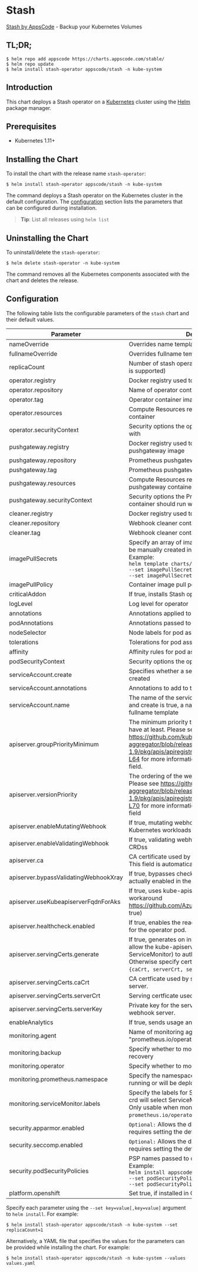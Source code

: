# Stash

[Stash by AppsCode](https://github.com/stashed/stash) - Backup your Kubernetes Volumes

## TL;DR;

```console
$ helm repo add appscode https://charts.appscode.com/stable/
$ helm repo update
$ helm install stash-operator appscode/stash -n kube-system
```

## Introduction

This chart deploys a Stash operator on a [Kubernetes](http://kubernetes.io) cluster using the [Helm](https://helm.sh) package manager.

## Prerequisites

- Kubernetes 1.11+

## Installing the Chart

To install the chart with the release name `stash-operator`:

```console
$ helm install stash-operator appscode/stash -n kube-system
```

The command deploys a Stash operator on the Kubernetes cluster in the default configuration. The [configuration](#configuration) section lists the parameters that can be configured during installation.

> **Tip**: List all releases using `helm list`

## Uninstalling the Chart

To uninstall/delete the `stash-operator`:

```console
$ helm delete stash-operator -n kube-system
```

The command removes all the Kubernetes components associated with the chart and deletes the release.

## Configuration

The following table lists the configurable parameters of the `stash` chart and their default values.

|               Parameter               |                                                                                                                    Description                                                                                                                    |                                Default                                |
|---------------------------------------|---------------------------------------------------------------------------------------------------------------------------------------------------------------------------------------------------------------------------------------------------|-----------------------------------------------------------------------|
| nameOverride                          | Overrides name template                                                                                                                                                                                                                           | `""`                                                                  |
| fullnameOverride                      | Overrides fullname template                                                                                                                                                                                                                       | `""`                                                                  |
| replicaCount                          | Number of stash operator replicas to create (only 1 is supported)                                                                                                                                                                                 | `1`                                                                   |
| operator.registry                     | Docker registry used to pull operator image                                                                                                                                                                                                       | `appscode`                                                            |
| operator.repository                   | Name of operator container image                                                                                                                                                                                                                  | `stash`                                                               |
| operator.tag                          | Operator container image tag                                                                                                                                                                                                                      | `v0.10.0-beta.1`                                                      |
| operator.resources                    | Compute Resources required by the operator container                                                                                                                                                                                              | `{"requests":{"cpu":"100m"}}`                                         |
| operator.securityContext              | Security options the operator container should run with                                                                                                                                                                                           | `{}`                                                                  |
| pushgateway.registry                  | Docker registry used to pull Prometheus pushgateway image                                                                                                                                                                                         | `prom`                                                                |
| pushgateway.repository                | Prometheus pushgateway container image                                                                                                                                                                                                            | `pushgateway`                                                         |
| pushgateway.tag                       | Prometheus pushgateway container image tag                                                                                                                                                                                                        | `v0.5.2`                                                              |
| pushgateway.resources                 | Compute Resources required by the Prometheus pushgateway container                                                                                                                                                                                | `{}`                                                                  |
| pushgateway.securityContext           | Security options the Prometheus pushgateway container should run with                                                                                                                                                                             | `{}`                                                                  |
| cleaner.registry                      | Docker registry used to pull Webhook cleaner image                                                                                                                                                                                                | `appscode`                                                            |
| cleaner.repository                    | Webhook cleaner container image                                                                                                                                                                                                                   | `kubectl`                                                             |
| cleaner.tag                           | Webhook cleaner container image tag                                                                                                                                                                                                               | `v1.16`                                                               |
| imagePullSecrets                      | Specify an array of imagePullSecrets. Secrets must be manually created in the namespace. <br> Example: <br> `helm template charts/stash \` <br> `--set imagePullSecrets[0].name=sec0 \` <br> `--set imagePullSecrets[1].name=sec1`                | `[]`                                                                  |
| imagePullPolicy                       | Container image pull policy                                                                                                                                                                                                                       | `IfNotPresent`                                                        |
| criticalAddon                         | If true, installs Stash operator as critical addon                                                                                                                                                                                                | `false`                                                               |
| logLevel                              | Log level for operator                                                                                                                                                                                                                            | `3`                                                                   |
| annotations                           | Annotations applied to operator deployment                                                                                                                                                                                                        | `{}`                                                                  |
| podAnnotations                        | Annotations passed to operator pod(s).                                                                                                                                                                                                            | `{}`                                                                  |
| nodeSelector                          | Node labels for pod assignment                                                                                                                                                                                                                    | `{"beta.kubernetes.io/arch":"amd64","beta.kubernetes.io/os":"linux"}` |
| tolerations                           | Tolerations for pod assignment                                                                                                                                                                                                                    | `[]`                                                                  |
| affinity                              | Affinity rules for pod assignment                                                                                                                                                                                                                 | `{}`                                                                  |
| podSecurityContext                    | Security options the operator pod should run with.                                                                                                                                                                                                | `{"fsGroup":65535}`                                                   |
| serviceAccount.create                 | Specifies whether a service account should be created                                                                                                                                                                                             | `true`                                                                |
| serviceAccount.annotations            | Annotations to add to the service account                                                                                                                                                                                                         | `{}`                                                                  |
| serviceAccount.name                   | The name of the service account to use. If not set and create is true, a name is generated using the fullname template                                                                                                                            | ``                                                                    |
| apiserver.groupPriorityMinimum        | The minimum priority the webhook api group should have at least. Please see https://github.com/kubernetes/kube-aggregator/blob/release-1.9/pkg/apis/apiregistration/v1beta1/types.go#L58-L64 for more information on proper values of this field. | `10000`                                                               |
| apiserver.versionPriority             | The ordering of the webhook api inside of the group. Please see https://github.com/kubernetes/kube-aggregator/blob/release-1.9/pkg/apis/apiregistration/v1beta1/types.go#L66-L70 for more information on proper values of this field              | `15`                                                                  |
| apiserver.enableMutatingWebhook       | If true, mutating webhook is configured for Kubernetes workloads                                                                                                                                                                                  | `true`                                                                |
| apiserver.enableValidatingWebhook     | If true, validating webhook is configured for Stash CRDss                                                                                                                                                                                         | `true`                                                                |
| apiserver.ca                          | CA certificate used by the Kubernetes api server. This field is automatically assigned by the operator.                                                                                                                                           | `not-ca-cert`                                                         |
| apiserver.bypassValidatingWebhookXray | If true, bypasses checks that validating webhook is actually enabled in the Kubernetes cluster.                                                                                                                                                   | `false`                                                               |
| apiserver.useKubeapiserverFqdnForAks  | If true, uses kube-apiserver FQDN for AKS cluster to workaround https://github.com/Azure/AKS/issues/522 (default true)                                                                                                                            | `true`                                                                |
| apiserver.healthcheck.enabled         | If true, enables the readiness and liveliness probes for the operator pod.                                                                                                                                                                        | `false`                                                               |
| apiserver.servingCerts.generate       | If true, generates on install/upgrade the certs that allow the kube-apiserver (and potentially ServiceMonitor) to authenticate operators pods. Otherwise specify certs in `apiserver.servingCerts.{caCrt, serverCrt, serverKey}`.                 | `true`                                                                |
| apiserver.servingCerts.caCrt          | CA certficate used by serving certificate of webhook server.                                                                                                                                                                                      | `""`                                                                  |
| apiserver.servingCerts.serverCrt      | Serving certficate used by webhook server.                                                                                                                                                                                                        | `""`                                                                  |
| apiserver.servingCerts.serverKey      | Private key for the serving certificate used by webhook server.                                                                                                                                                                                   | `""`                                                                  |
| enableAnalytics                       | If true, sends usage analytics                                                                                                                                                                                                                    | `true`                                                                |
| monitoring.agent                      | Name of monitoring agent (either "prometheus.io/operator" or "prometheus.io/builtin")                                                                                                                                                             | `"none"`                                                              |
| monitoring.backup                     | Specify whether to monitor Stash backup and recovery                                                                                                                                                                                              | `false`                                                               |
| monitoring.operator                   | Specify whether to monitor Stash operator                                                                                                                                                                                                         | `false`                                                               |
| monitoring.prometheus.namespace       | Specify the namespace where Prometheus server is running or will be deployed.                                                                                                                                                                     | `""`                                                                  |
| monitoring.serviceMonitor.labels      | Specify the labels for ServiceMonitor. Prometheus crd will select ServiceMonitor using these labels. Only usable when monitoring agent is `prometheus.io/operator`.                                                                               | `{}`                                                                  |
| security.apparmor.enabled             | `Optional:` Allows the default AppArmor profile, requires setting the default.                                                                                                                                                                    | `false`                                                               |
| security.seccomp.enabled              | `Optional:` Allows the default seccomp profile, requires setting the default.                                                                                                                                                                     | `false`                                                               |
| security.podSecurityPolicies          | PSP names passed to operator <br> Example: <br> `helm install appscode/stash \` <br> `--set podSecurityPolicies[0]=abc \` <br> `--set podSecurityPolicies[1]=xyz`                                                                                 | `["baseline"]`                                                        |
| platform.openshift                    | Set true, if installed in OpenShift                                                                                                                                                                                                               | `false`                                                               |


Specify each parameter using the `--set key=value[,key=value]` argument to `helm install`. For example:

```console
$ helm install stash-operator appscode/stash -n kube-system --set replicaCount=1
```

Alternatively, a YAML file that specifies the values for the parameters can be provided while
installing the chart. For example:

```console
$ helm install stash-operator appscode/stash -n kube-system --values values.yaml
```
